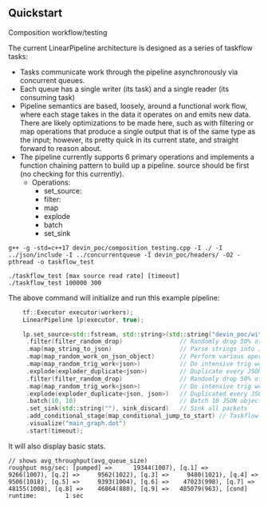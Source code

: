 ## Quickstart

Composition workflow/testing


The current LinearPipeline architecture is designed as a series of taskflow tasks:
- Tasks communicate work through the pipeline asynchronously via concurrent queues.
- Each queue has a single writer (its task) and a single reader (its consuming task)
- Pipeline semantics are based, loosely, around a functional work flow, where each stage takes in the data it operates
   on and emits new data. There are likely optimizations to be made here, such as with filtering or map operations that
   produce a single output that is of the same type as the input; however, its pretty quick in its current state, and
   straight forward to reason about.
- The pipeline currently supports 6 primary operations and implements a function chaining pattern to build up a pipeline.
  source should be first (no checking for this currently).
    - Operations:
        - set_source:
        - filter:
        - map 
        - explode
        - batch
        - set_sink

```
g++ -g -std=c++17 devin_poc/composition_testing.cpp -I ./ -I ../json/include -I ../concurrentqueue -I devin_poc/headers/ -O2 -pthread -o taskflow_test
```

```
./taskflow_test [max source read rate] [timeout]
./taskflow_test 100000 300
```

The above command will initialize and run this example pipeline:

```c++
    tf::Executor executor(workers);
    LinearPipeline lp(executor, true);

    lp.set_source<std::fstream, std::string>(std::string("devin_poc/without_data_len.json"), rate_per_sec)
     .filter(filter_random_drop)                // Randomly drop 50% of packets
     .map(map_string_to_json)                   // Parse strings into JSON objects
     .map(map_random_work_on_json_object)       // Perform various operations on each JSON object
     .map(map_random_trig_work<json>)           // Do intensive trig work and forward JSON packets
     .explode(exploder_duplicate<json>)         // Duplicate every JSON object 10x
     .filter(filter_random_drop)                // Randomly drop 50% of packets
     .map(map_random_trig_work<json>)           // Do intensive trig work and forward JSON packets
     .explode(exploder_duplicate<json, json>)   // Duplicated every JSON object 10x
     .batch(10, 10)                             // Batch 10 JSON objects at a time and forward
     .set_sink(std::string(""), sink_discard)   // Sink all packets
     .add_conditional_stage(map_conditional_jump_to_start) // Taskflow loopback
     .visualize("main_graph.dot")
     .start(timeout);
```
It will also display basic stats.
```
// shows avg_throughput(avg_queue_size)
roughput msg/sec: [pumped] =>      19344(1007), [q.1] =>     9266(1007), [q.2] =>     9562(1022), [q.3] =>     9480(1021), [q.4] =>     9506(1018), [q.5] =>     9393(1004), [q.6] =>    47023(998), [q.7] =>    48155(1008), [q.8] =>    46864(880), [q.9] =>   485079(963), [cond]    runtime:        1 sec
```